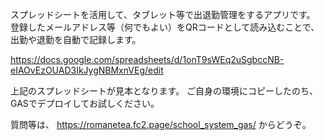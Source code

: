 スプレッドシートを活用して、タブレット等で出退勤管理をするアプリです。
登録したメールアドレス等（何でもよい）をQRコードとして読み込むことで、出勤や退勤を自動で記録します。

https://docs.google.com/spreadsheets/d/1onT9sWEq2uSgbccNB-eIAOvEzOUAD3IkJygNBMxnVEg/edit

上記のスプレッドシートが見本となります。
ご自身の環境にコピーしたのち、GASでデプロイしてお試しください。


質問等は、
https://romanetea.fc2.page/school_system_gas/
からどうぞ。
